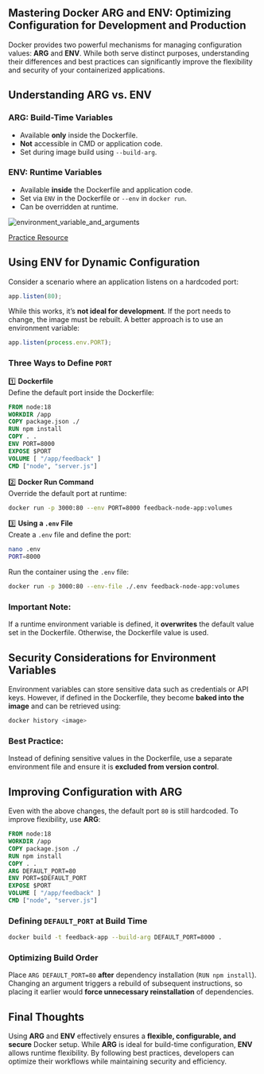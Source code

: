 ## Mastering Docker ARG and ENV: Optimizing Configuration for Development and Production

Docker provides two powerful mechanisms for managing configuration values: **ARG** and **ENV**. While both serve distinct purposes, understanding their differences and best practices can significantly improve the flexibility and security of your containerized applications.  

## **Understanding ARG vs. ENV**  

### **ARG: Build-Time Variables**  
- Available **only** inside the Dockerfile.  
- **Not** accessible in CMD or application code.  
- Set during image build using `--build-arg`.  

### **ENV: Runtime Variables**  
- Available **inside** the Dockerfile and application code.  
- Set via `ENV` in the Dockerfile or `--env` in `docker run`.  
- Can be overridden at runtime.  


![environment_variable_and_arguments](https://dev-to-uploads.s3.amazonaws.com/uploads/articles/pfymqogne64ph1u1816y.png)


[Practice Resource](https://github.com/mayank-cse1/docker-kubernetes-the-practical-guide/tree/main/arg_n_env_docker)

## **Using ENV for Dynamic Configuration**  

Consider a scenario where an application listens on a hardcoded port:  

```js
app.listen(80);
```  

While this works, it’s **not ideal for development**. If the port needs to change, the image must be rebuilt. A better approach is to use an environment variable:  

```js
app.listen(process.env.PORT);
```  

### **Three Ways to Define `PORT`**  

1️⃣ **Dockerfile**  
Define the default port inside the Dockerfile:  

```dockerfile
FROM node:18  
WORKDIR /app  
COPY package.json ./  
RUN npm install  
COPY . .  
ENV PORT=8000  
EXPOSE $PORT  
VOLUME [ "/app/feedback" ]  
CMD ["node", "server.js"]  
```  

2️⃣ **Docker Run Command**  
Override the default port at runtime:  

```sh
docker run -p 3000:80 --env PORT=8000 feedback-node-app:volumes
```  

3️⃣ **Using a `.env` File**  
Create a `.env` file and define the port:  

```sh
nano .env  
PORT=8000  
```  

Run the container using the `.env` file:  

```sh
docker run -p 3000:80 --env-file ./.env feedback-node-app:volumes
```  

### **Important Note:**  
If a runtime environment variable is defined, it **overwrites** the default value set in the Dockerfile. Otherwise, the Dockerfile value is used.  

## **Security Considerations for Environment Variables**  

Environment variables can store sensitive data such as credentials or API keys. However, if defined in the Dockerfile, they become **baked into the image** and can be retrieved using:  

```sh
docker history <image>
```  

### **Best Practice:**  
Instead of defining sensitive values in the Dockerfile, use a separate environment file and ensure it is **excluded from version control**.  

## **Improving Configuration with ARG**  

Even with the above changes, the default port `80` is still hardcoded. To improve flexibility, use **ARG**:  

```dockerfile
FROM node:18  
WORKDIR /app  
COPY package.json ./  
RUN npm install  
COPY . .  
ARG DEFAULT_PORT=80  
ENV PORT=$DEFAULT_PORT  
EXPOSE $PORT  
VOLUME [ "/app/feedback" ]  
CMD ["node", "server.js"]  
```  

### **Defining `DEFAULT_PORT` at Build Time**  

```sh
docker build -t feedback-app --build-arg DEFAULT_PORT=8000 .
```  

### **Optimizing Build Order**  
Place `ARG DEFAULT_PORT=80` **after** dependency installation (`RUN npm install`). Changing an argument triggers a rebuild of subsequent instructions, so placing it earlier would **force unnecessary reinstallation** of dependencies.  

## **Final Thoughts**  

Using **ARG** and **ENV** effectively ensures a **flexible, configurable, and secure** Docker setup. While **ARG** is ideal for build-time configuration, **ENV** allows runtime flexibility. By following best practices, developers can optimize their workflows while maintaining security and efficiency.  
